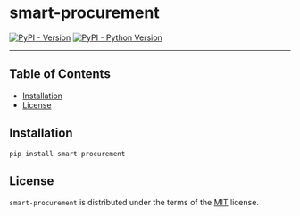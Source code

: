 # smart-procurement

[![PyPI - Version](https://img.shields.io/pypi/v/smart-procurement.svg)](https://pypi.org/project/smart-procurement)
[![PyPI - Python Version](https://img.shields.io/pypi/pyversions/smart-procurement.svg)](https://pypi.org/project/smart-procurement)

-----

## Table of Contents

- [Installation](#installation)
- [License](#license)

## Installation

```console
pip install smart-procurement
```

## License

`smart-procurement` is distributed under the terms of the [MIT](https://spdx.org/licenses/MIT.html) license.
